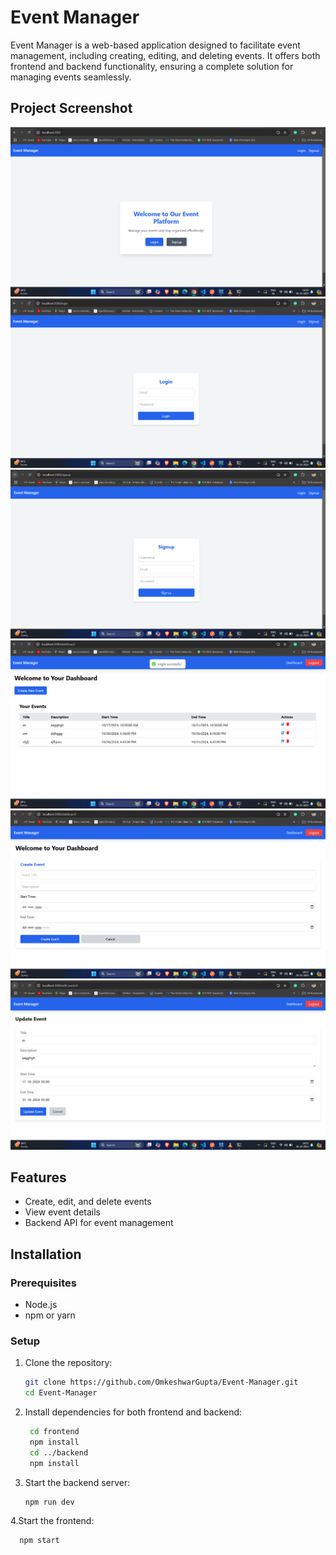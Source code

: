 # Event Manager

Event Manager is a web-based application designed to facilitate event management, including creating, editing, and deleting events. It offers both frontend and backend functionality, ensuring a complete solution for managing events seamlessly.

## Project Screenshot
![Home](./screenshot/home.png)
![Login](./screenshot/login.png)
![Sign Up](./screenshot/signup.png)
![Dashboard](./screenshot/dashboard.png)
![Create event form](./screenshot/create_event.png)
![Modify event form](./screenshot/modify_event.png)


## Features
- Create, edit, and delete events
- View event details
- Backend API for event management

## Installation

### Prerequisites
- Node.js
- npm or yarn

### Setup
1. Clone the repository:
   ```bash
   git clone https://github.com/OmkeshwarGupta/Event-Manager.git
   cd Event-Manager
2. Install dependencies for both frontend and backend:
   ```bash
    cd frontend
    npm install
    cd ../backend
    npm install

3. Start the backend server:
    ```bash
    npm run dev
4.Start the frontend:
  ```bash
    npm start



